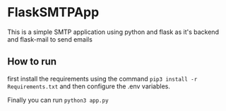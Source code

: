 # FlaskSMTPApp

This is a simple SMTP application using python and flask as it's backend and flask-mail to send emails

## How to run

first install the requirements using the command ```pip3 install -r Requirements.txt``` and then configure the .env variables.

Finally you can run ```python3 app.py```
